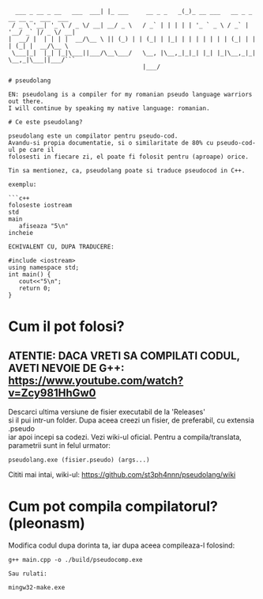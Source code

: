 ```                           _                      _                                     
   ___ _ __ _ __   ___  ___| |_ ___     __ _ _   _(_)_ __ ___   __ _ _ __ __ _  ___  ___ 
  / _ \ '__| '_ \ / _ \/ __| __/ _ \   / _` | | | | | '_ ` _ \ / _` | '__/ _` |/ _ \/ __|
 |  __/ |  | | | |  __/\__ \ || (_) | | (_| | |_| | | | | | | | (_| | | | (_| |  __/\__ \
  \___|_|  |_| |_|\___||___/\__\___/   \__, |\__,_|_|_| |_| |_|\__,_|_|  \__,_|\___||___/```
                                       |___/                                             

# pseudolang

EN: pseudolang is a compiler for my romanian pseudo language warriors out there.  
I will continue by speaking my native language: romanian.  

# Ce este pseudolang?

pseudolang este un compilator pentru pseudo-cod.  
Avandu-si propia documentatie, si o similaritate de 80% cu pseudo-cod-ul pe care il  
folosesti in fiecare zi, el poate fi folosit pentru (aproape) orice.  
    
Tin sa mentionez, ca, pseudolang poate si traduce pseudocod in C++.

exemplu:

```c++
foloseste iostream  
std  
main  
    afiseaza "5\n"  
incheie  

ECHIVALENT CU, DUPA TRADUCERE:  

#include <iostream>  
using namespace std;  
int main() {  
    cout<<"5\n";  
    return 0;  
}  
```

# Cum il pot folosi?

## ATENTIE: DACA VRETI SA COMPILATI CODUL, AVETI NEVOIE DE G++: https://www.youtube.com/watch?v=Zcy981HhGw0  

Descarci ultima versiune de fisier executabil de la 'Releases'  
si il pui intr-un folder. Dupa aceea creezi un fisier, de preferabil, cu extensia .pseudo  
iar apoi incepi sa codezi. Vezi wiki-ul oficial.
Pentru a compila/translata, parametrii sunt in felul urmator:  

```pseudolang.exe (fisier.pseudo) (args...)```

Cititi mai intai, wiki-ul: https://github.com/st3ph4nnn/pseudolang/wiki

# Cum pot compila compilatorul? (pleonasm)

Modifica codul dupa dorinta ta, iar dupa aceea compileaza-l folosind:  
```
g++ main.cpp -o ./build/pseudocomp.exe

Sau rulati:

mingw32-make.exe
```
